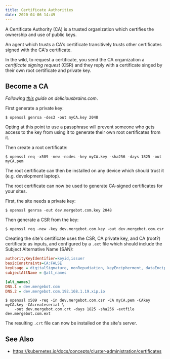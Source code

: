 ```yaml
---
title: Certificate Authorities
date: 2020-04-06 14:49
---
```


A Certificate Authority (CA) is a trusted organization which
certifies the ownership and use of public keys.

An agent which trusts a CA's certificate transitively trusts other
certificates signed with the CA's certificate.

In the wild, to request a certificate, you send the CA organization a
_certificate signing request_ (CSR) and they reply with a certificate
singed by their own root certificate and private key.

## Become a CA

_Following [this][01] guide on deliciousbrains.com_.

First generate a private key:

```shell
$ openssl genrsa -des3 -out myCA.key 2048
```

Opting at this point to use a passphrase will prevent someone who
gets access to the key from using it to generate their own root
certificates from it.

Then create a root certificate:

```shell
$ openssl req -x509 -new -nodes -key myCA.key -sha256 -days 1825 -out myCA.pem
```

The root certificate can then be installed on any device which should
trust it (e.g. development laptop).

The root certificate can now be used to generate CA-signed
certificates for your sites.

First, the site needs a private key:

```shell
$ openssl genrsa -out dev.mergebot.com.key 2048
```

Then generate a CSR from the key:

```shell
$ openssl req -new -key dev.mergebot.com.key -out dev.mergebot.com.csr
```

Creating the site's certificate uses the CSR, CA private key, and CA
(root?) certificate as inputs, and configured by a `.ext` file which
should include the Subject Alternative Name (SAN):

```ini
authorityKeyIdentifier=keyid,issuer
basicConstraints=CA:FALSE
keyUsage = digitalSignature, nonRepudiation, keyEncipherment, dataEncipherment
subjectAltName = @alt_names

[alt_names]
DNS.1 = dev.mergebot.com
DNS.2 = dev.mergebot.com.192.168.1.19.xip.io
```

```shell
$ openssl x509 -req -in dev.mergebot.com.csr -CA myCA.pem -CAkey myCA.key -CAcreateserial \
    -out dev.mergebot.com.crt -days 1825 -sha256 -extfile dev.mergebot.com.ext
```

The resulting `.crt` file can now be installed on the site's server.

## See Also

- https://kubernetes.io/docs/concepts/cluster-administration/certificates


[01]: https://deliciousbrains.com/ssl-certificate-authority-for-local-https-development
